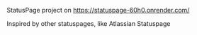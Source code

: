 StatusPage project on https://statuspage-60h0.onrender.com/

Inspired by other statuspages, like Atlassian Statuspage
